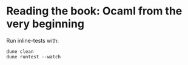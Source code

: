 # Reading the book: Ocaml from the very beginning

Run inline-tests with:

```
dune clean
dune runtest --watch
```